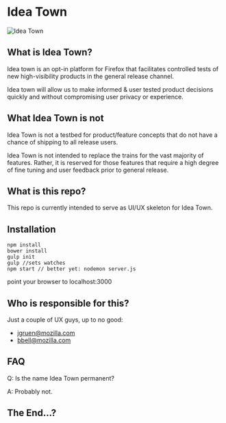 # Idea Town

![Idea Town](https://raw.githubusercontent.com/mozilla/idea-town/master/src/images/splash-logo%402x.png)

## What is Idea Town?

Idea town is an opt-in platform for Firefox that facilitates controlled tests of new high-visibility products in the general release channel.

Idea town will allow us to make informed & user tested product decisions quickly and without compromising user privacy or experience.

## What Idea Town is not

Idea Town is not a testbed for product/feature concepts that do not have a chance of shipping to all release users.

Idea Town is not intended to replace the trains for the vast majority of features. Rather, it is reserved for those features that require a high degree of fine tuning and user feedback prior to general release.

## What is this repo?

This repo is currently intended to serve as UI/UX skeleton for Idea Town.

## Installation

```
npm install
bower install
gulp init
gulp //sets watches
npm start // better yet: nodemon server.js
```

point your browser to localhost:3000

## Who is responsible for this?

Just a couple of UX guys, up to no good:
- jgruen@mozilla.com
- bbell@mozilla.com

## FAQ

Q: Is the name Idea Town permanent?

A: Probably not.

## The End...?
